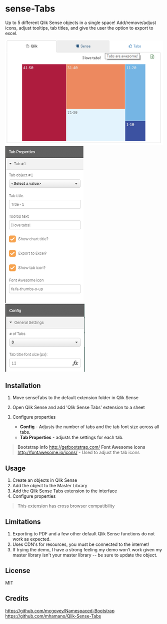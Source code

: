 # sense-Tabs
Up to 5 different Qlik Sense objects in a single space! Add/remove/adjust icons, adjust tooltips, tab titles, and give the user the option to export to excel. 

![Screenshot](https://raw.githubusercontent.com/balexbyrd/img/master/senseTabs.PNG)
![Screenshot](https://raw.githubusercontent.com/balexbyrd/img/master/senseTabs2.PNG)
![Screenshot](https://raw.githubusercontent.com/balexbyrd/img/master/senseTabs3.PNG)

## Installation

1. Move senseTabs to the default extension folder in Qlik Sense
2. Open Qlik Sense and add 'Qlik Sense Tabs' extension to a sheet
3. Configure properties

	* **Config** - Adjusts the number of tabs and the tab font size across all tabs.
	* **Tab Properties** - adjusts the settings for each tab.

> **Bootstrap info** <http://getbootstrap.com/>
> **Font Awesome icons** <http://fontawesome.io/icons/> - Used to adjust the tab icons
	
## Usage

1. Create an objects in Qlik Sense
2. Add the object to the Master Library
3. Add the Qlik Sense Tabs extension to the interface
4. Configure properties

> This extension has cross browser compatibility

## Limitations

1. Exporting to PDF and a few other default Qlik Sense functions do not work as expected. 
2. Uses CDN's for resources, you must be connected to the internet!
3. If trying the demo, I have a strong feeling my demo won't work given my master library isn't your master library -- be sure to update the object.

## License

MIT

## Credits

<https://github.com/mcgovey/Namespaced-Bootstrap>
<https://github.com/mhamano/Qlik-Sense-Tabs>
